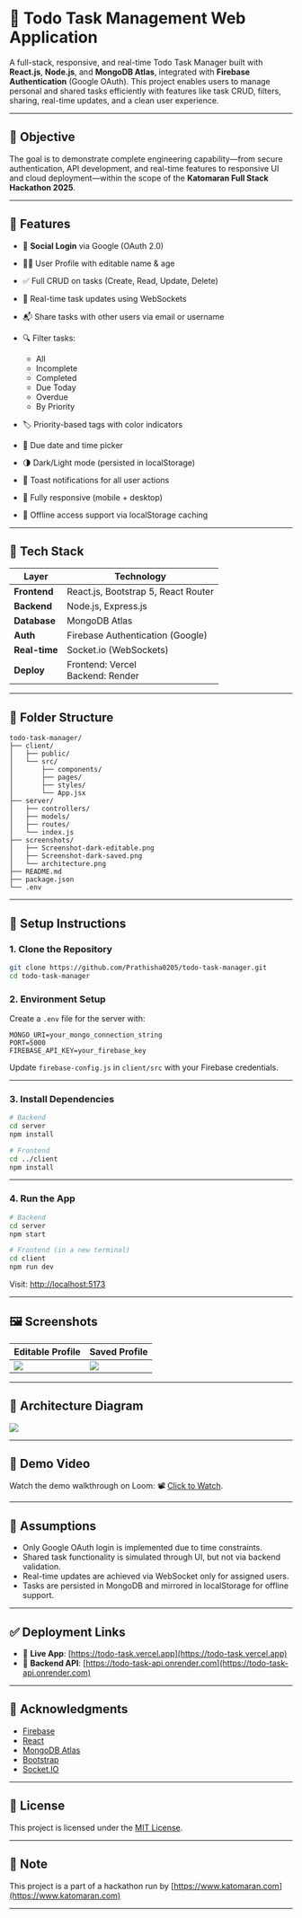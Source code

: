 # 📝 Todo Task Management Web Application

A full-stack, responsive, and real-time Todo Task Manager built with **React.js**, **Node.js**, and **MongoDB Atlas**, integrated with **Firebase Authentication** (Google OAuth). This project enables users to manage personal and shared tasks efficiently with features like task CRUD, filters, sharing, real-time updates, and a clean user experience.

---

## 🎯 Objective

The goal is to demonstrate complete engineering capability—from secure authentication, API development, and real-time features to responsive UI and cloud deployment—within the scope of the **Katomaran Full Stack Hackathon 2025**.

---

## 🚀 Features

* 🔐 **Social Login** via Google (OAuth 2.0)
* 🧑‍💻 User Profile with editable name & age
* ✅ Full CRUD on tasks (Create, Read, Update, Delete)
* 🔁 Real-time task updates using WebSockets
* 📬 Share tasks with other users via email or username
* 🔍 Filter tasks:

  * All
  * Incomplete
  * Completed
  * Due Today
  * Overdue
  * By Priority
* 🏷️ Priority-based tags with color indicators
* 📅 Due date and time picker
* 🌗 Dark/Light mode (persisted in localStorage)
* 🔔 Toast notifications for all user actions
* 📱 Fully responsive (mobile + desktop)
* 💾 Offline access support via localStorage caching

---

## 🧱 Tech Stack

| Layer         | Technology                          |
| ------------- | ----------------------------------- |
| **Frontend**  | React.js, Bootstrap 5, React Router |
| **Backend**   | Node.js, Express.js                 |
| **Database**  | MongoDB Atlas                       |
| **Auth**      | Firebase Authentication (Google)    |
| **Real-time** | Socket.io (WebSockets)              |
| **Deploy**    | Frontend: Vercel<br>Backend: Render |

---

## 📁 Folder Structure

```
todo-task-manager/
├── client/
│   ├── public/
│   └── src/
│       ├── components/
│       ├── pages/
│       ├── styles/
│       └── App.jsx
├── server/
│   ├── controllers/
│   ├── models/
│   ├── routes/
│   └── index.js
├── screenshots/
│   ├── Screenshot-dark-editable.png
│   ├── Screenshot-dark-saved.png
│   └── architecture.png
├── README.md
├── package.json
└── .env
```

---

## 🔧 Setup Instructions

### 1. Clone the Repository

```bash
git clone https://github.com/Prathisha0205/todo-task-manager.git
cd todo-task-manager
```

### 2. Environment Setup

Create a `.env` file for the server with:

```env
MONGO_URI=your_mongo_connection_string
PORT=5000
FIREBASE_API_KEY=your_firebase_key
```

Update `firebase-config.js` in `client/src` with your Firebase credentials.

---

### 3. Install Dependencies

```bash
# Backend
cd server
npm install

# Frontend
cd ../client
npm install
```

---

### 4. Run the App

```bash
# Backend
cd server
npm start

# Frontend (in a new terminal)
cd client
npm run dev
```

Visit: [http://localhost:5173](http://localhost:5173)

---

## 🖼️ Screenshots

| Editable Profile                                | Saved Profile                                |
| ----------------------------------------------- | -------------------------------------------- |
| ![](./screenshots/Screenshot-dark-editable.png) | ![](./screenshots/Screenshot-dark-saved.png) |

---

## 🧠 Architecture Diagram

![](./screenshots/architecture.png)

---

## 🎥 Demo Video

Watch the demo walkthrough on Loom:
📽 [Click to Watch](https://www.loom.com/share/64918b6a0e43409ab15e770bdd754568?sid=b68c1aa1-0763-4427-b0f5-a294624d4397).

---

## 📌 Assumptions

* Only Google OAuth login is implemented due to time constraints.
* Shared task functionality is simulated through UI, but not via backend validation.
* Real-time updates are achieved via WebSocket only for assigned users.
* Tasks are persisted in MongoDB and mirrored in localStorage for offline support.

---

## ✅ Deployment Links

* 🔗 **Live App**: [https://todo-task.vercel.app](https://todo-task.vercel.app)
* 🔗 **Backend API**: [https://todo-task-api.onrender.com](https://todo-task-api.onrender.com)

---

## 🙌 Acknowledgments

* [Firebase](https://firebase.google.com/)
* [React](https://reactjs.org/)
* [MongoDB Atlas](https://www.mongodb.com/cloud/atlas)
* [Bootstrap](https://getbootstrap.com/)
* [Socket.IO](https://socket.io/)

---

## 🪪 License

This project is licensed under the [MIT License](LICENSE).

---

## 🔖 Note

This project is a part of a hackathon run by [https://www.katomaran.com](https://www.katomaran.com)

---

